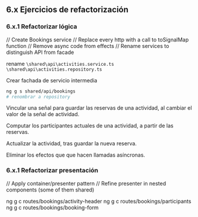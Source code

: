 ## 6.x Ejercicios de refactorización

### 6.x.1 Refactorizar lógica

// Create Bookings service
// Replace every http with a call to toSignalMap function
// Remove async code from effects
// Rename services to distinguish API from facade

rename `\shared\api\activities.service.ts` `\shared\api\activities.repository.ts`

Crear fachada de servicio intermedia

```bash
ng g s shared/api/bookings
# renombrar a repository
```

Vincular una señal para guardar las reservas de una actividad, al cambiar el valor de la señal de actividad.

Computar los participantes actuales de una actividad, a partir de las reservas.

Actualizar la actividad, tras guardar la nueva reserva.

Eliminar los efectos que que hacen llamadas asíncronas.

### 6.x.1 Refactorizar presentación

// Apply container/presenter pattern
// Refine presenter in nested components (some of them shared)

ng g c routes/bookings/activity-header
ng g c routes/bookings/participants
ng g c routes/bookings/booking-form
